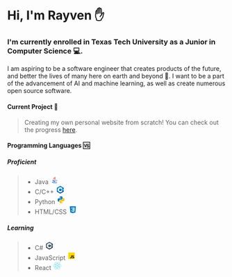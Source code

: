 # Hi, I'm Rayven :raised_hand:

### I'm currently enrolled in Texas Tech University  as a Junior in Computer Science :computer:.

I am aspiring to be a software engineer that creates products of the future, and better the lives of many here on earth and beyond :milky_way:. I want to be a part of the advancement of AI and machine learning, as well as create numerous open source software.

#### Current Project :memo:

> Creating my own personal website from scratch! You can check out the progress [here](http://rayvenderay.online).

#### Programming Languages :vs:

##### Proficient

> - Java ![Java Logo](https://github.com/Rayven-D/Rayven-D/blob/master/icons/icons8-java-20.png)
> - C/C++ ![CPP Logo](https://github.com/Rayven-D/Rayven-D/blob/master/icons/icons8-c%2B%2B-20.png)
> - Python ![Python Logo](https://github.com/Rayven-D/Rayven-D/blob/master/icons/icons8-python-20.png)
> - HTML/CSS ![CSS Logo](https://github.com/Rayven-D/Rayven-D/blob/master/icons/icons8-css3-20.png)

##### Learning

> - C# ![CS Logo](https://github.com/Rayven-D/Rayven-D/blob/master/icons/icons8-c-sharp-logo-20.png)
> - JavaScript ![JS Logo](https://github.com/Rayven-D/Rayven-D/blob/master/icons/icons8-javascript-20.png)
> - React ![React Logo](https://github.com/Rayven-D/Rayven-D/blob/master/icons/icons8-react-native-20.png)

[//]: # (All icons are from https://icons8.com )